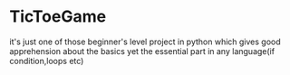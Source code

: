 # TicToeGame
it's just one of those beginner's level project in python which gives good apprehension about the basics yet the essential part in any language(if condition,loops etc)

